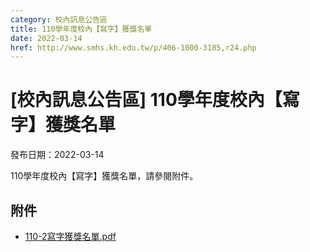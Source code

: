 ```yaml
---
category: 校內訊息公告區
title: 110學年度校內【寫字】獲獎名單
date: 2022-03-14
href: http://www.smhs.kh.edu.tw/p/406-1000-3185,r24.php
---
```


# [校內訊息公告區] 110學年度校內【寫字】獲獎名單

發布日期：2022-03-14

110學年度校內【寫字】獲獎名單，請參閱附件。

## 附件

- [110-2寫字獲獎名單.pdf](https://www.smhs.kh.edu.tw/var/file/0/1000/attach/81/pta_2956_3006040_39976.pdf)
